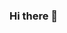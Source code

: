 ### Hi there 👋

<!--
**shroominic/shroominic** is a ✨ _special_ ✨ repository because its `README.md` (this file) appears on your GitHub profile.

Here are some ideas to get you started:

- 🔭 I’m currently working on a text to tshirt design fullstack app.
- 🌱 I’m currently learning pytorch.
- 👯 I’m looking to collaborate on apps using ai tech.
- 💬 Ask me about my 
- 📫 How to reach me: (@shroominic)[https://linktr.ee/shroominic]
- 😄 Pronouns: he/him
- ⚡ Fun fact: I like mushrooms
-->
